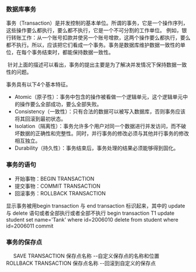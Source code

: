 ### 数据库事务 

事务（Transaction）是并发控制的基本单位。所谓的事务，它是一个操作序列，这些操作要么都执行，要么都不执行，它是一个不可分割的工作单位。
例如，银行转账工作：从一个账号扣款并使另一个账号增款，这两个操作要么都执行，要么都不执行。所以，应该把它们看成一个事务。事务是数据库维护数据一致性的单位，在每个事务结束时，都能保持数据一致性。

 针对上面的描述可以看出，事务的提出主要是为了解决并发情况下保持数据一致性的问题。

事务具有以下4个基本特征。
- Atomic（原子性）：事务中包含的操作被看做一个逻辑单元，这个逻辑单元中的操作要么全部成功，要么全部失败。
- Consistency（一致性）：只有合法的数据可以被写入数据库，否则事务应该将其回滚到最初状态。
- Isolation（隔离性）：事务允许多个用户对同一个数据进行并发访问，而不破坏数据的正确性和完整性。同时，并行事务的修改必须与其他并行事务的修改相互独立。
- Durability（持久性）：事务结束后，事务处理的结果必须能够得到固化。


### 事务的语句
- 开始事物：BEGIN TRANSACTION
- 提交事物：COMMIT TRANSACTION
- 回滚事务：ROLLBACK TRANSACTION

显示事务被用begin transaction 与 end transaction 标识起来，其中的 update 与 delete 语句或者全部执行或者全部不执行
begin transaction T1
update student
set name='Tank'
where id=2006010
delete from student
where id=2006011
commit

### 事务的保存点
     SAVE TRANSACTION 保存点名称 --自定义保存点的名称和位置
     ROLLBACK TRANSACTION 保存点名称 --回滚到自定义的保存点




